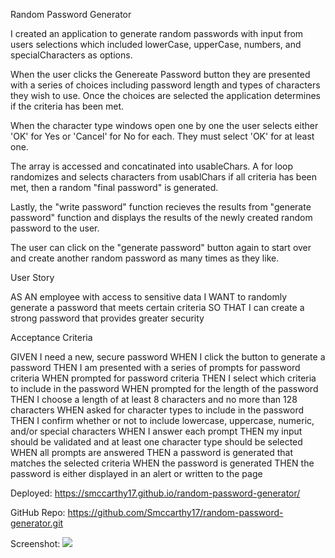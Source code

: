 Random Password Generator

I created an application to generate random passwords with input from
users selections which included lowerCase, upperCase, numbers, and specialCharacters as options.

When the user clicks the Genereate Password button they are presented
with a series of choices including password length and types of characters they wish to use. Once the choices are selected the application determines if the criteria has been met.

When the character type windows open one by one the user selects either 'OK' for Yes or 'Cancel' for No for each. They must select 'OK' for at least one.

The array is accessed and concatinated into usableChars.
A for loop randomizes and selects characters from usablChars
if all criteria has been met, then a random "final password" is generated.

Lastly, the "write password" function recieves the results from "generate password" function and displays the results of the newly created random
password to the user.

The user can click on the "generate password" button again to start over
and create another random password as many times as they like.

User Story

AS AN employee with access to sensitive data
I WANT to randomly generate a password that meets certain criteria
SO THAT I can create a strong password that provides greater security

Acceptance Criteria

GIVEN I need a new, secure password
WHEN I click the button to generate a password
THEN I am presented with a series of prompts for password criteria
WHEN prompted for password criteria
THEN I select which criteria to include in the password
WHEN prompted for the length of the password
THEN I choose a length of at least 8 characters and no more than 128 characters
WHEN asked for character types to include in the password
THEN I confirm whether or not to include lowercase, uppercase, numeric, and/or special characters
WHEN I answer each prompt
THEN my input should be validated and at least one character type should be selected
WHEN all prompts are answered
THEN a password is generated that matches the selected criteria
WHEN the password is generated
THEN the password is either displayed in an alert or written to the page

Deployed: https://smccarthy17.github.io/random-password-generator/

GitHub Repo: https://github.com/Smccarthy17/random-password-generator.git

Screenshot: <img src="assets/images/password generator.png" />

